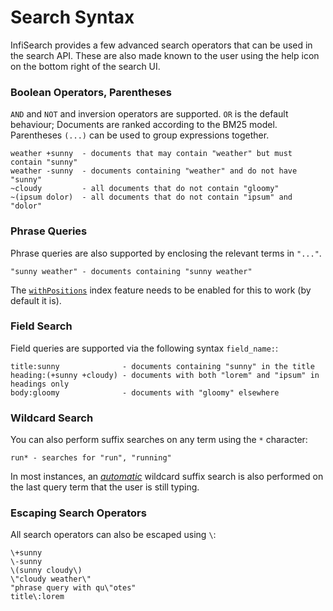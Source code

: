 # Search Syntax

InfiSearch provides a few advanced search operators that can be used in the search API. These are also made known to the user using the help icon on the bottom right of the search UI.

### Boolean Operators, Parentheses

`AND` and `NOT` and inversion operators are supported.
`OR` is the default behaviour; Documents are ranked according to the BM25 model.
Parentheses `(...)` can be used to group expressions together.

```
weather +sunny  - documents that may contain "weather" but must contain "sunny"
weather -sunny  - documents containing "weather" and do not have "sunny"
~cloudy         - all documents that do not contain "gloomy"
~(ipsum dolor)  - all documents that do not contain "ipsum" and "dolor"
```

### Phrase Queries

Phrase queries are also supported by enclosing the relevant terms in `"..."`.

```
"sunny weather" - documents containing "sunny weather"
```

The [`withPositions`](./indexer/misc.md#indexing-positions) index feature needs to be enabled for this to work (by default it is).

### Field Search

Field queries are supported via the following syntax `field_name:`:

```
title:sunny              - documents containing "sunny" in the title
heading:(+sunny +cloudy) - documents with both "lorem" and "ipsum" in headings only
body:gloomy              - documents with "gloomy" elsewhere
```

### Wildcard Search

You can also perform suffix searches on any term using the `*` character:

```
run* - searches for "run", "running"
```

In most instances, an [*automatic*](./search_configuration.md#automatic-suffix-search) wildcard suffix search is also performed on the last query term that the user is still typing.

### Escaping Search Operators

All search operators can also be escaped using `\`:

```
\+sunny
\-sunny
\(sunny cloudy\)
\"cloudy weather\"
"phrase query with qu\"otes"
title\:lorem
```
